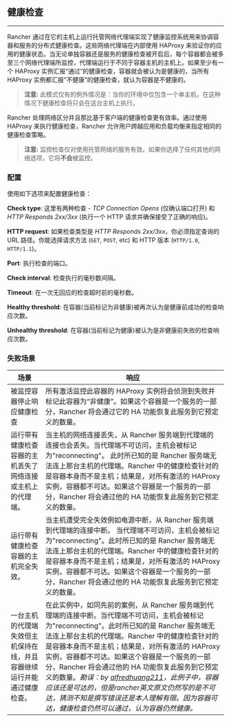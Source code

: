 ## 健康检查
---

Rancher 通过在它的主机上运行托管网络代理端实现了健康监控系统用来协调容器和服务的分布式健康检查。这些网络代理端在内部使用 HAProxy 来验证你的应用的健康状态。当无论单独容器还是服务的健康检查被开启后，每个容器都会被多至三个网络代理端所监控，代理端运行于不同于容器主机的主机上。如果至少有一个 HAProxy 实例汇报“通过”的健康检查，容器就会被认为是健康的，当所有 HAProxy 实例都汇报“不健康”的健康检查，就认为容器是不健康的。

> **注意:** 此模式仅有的例外情况是：当你的环境中仅包含一个单主机，在这种情况下健康检查将只会在这台主机上执行。

Rancher 处理网络区分并且那比基于客户端的健康检查更有效率。通过使用 HAProxy 来执行健康检查，Rancher 允许用户跨越应用和负载均衡来指定相同的健康检查策略。

> **注意:** 监控检查仅对使用托管网络的服务有效。如果你选择了任何其他的网络选项，它将**不会**被监控。

### 配置

使用如下选项来配置健康检查：

**Check type**: 这里有两种检查 - _TCP Connection Opens_ (仅确认端口打开) 和 _HTTP Responds 2xx/3xx_ (执行一个 HTTP 请求并确保接受了正确的响应)。

**HTTP request**: 如果检查类型是 _HTTP Responds 2xx/3xx_，你必须指定查询的 URL 路径。你能选择请求方法 (`GET`, `POST`, etc) 和 HTTP 版本 (`HTTP/1.0`, `HTTP/1.1`)。

**Port**: 执行检查的端口。

**Check interval**: 检查执行的毫秒数间隔。

**Timeout**: 在一次无回应的检查超时前的毫秒数。

**Healthy threshold**: 在容器(当前标记为非健康)被再次认为是健康前成功的检查响应次数。

**Unhealthy threshold**: 在容器(当前标记为健康)被认为是非健康前失败的检查响应次数。

### 失败场景

场景 | 响应
----|----
被监控容器停止响应健康检查 | 所有激活监控此容器的 HAProxy 实例将会侦测到失败并标记此容器为“非健康”。如果这个容器是一个服务的一部分，Rancher 将会通过它的 HA 功能恢复此服务到它预定义的数量。
运行带有健康检查容器的主机丢失了网络连接或主机上的代理端。| 当主机的网络连接丢失，从 Rancher 服务端到代理端的连接也会丢失。当代理端不可访问，主机会被标记为"reconnecting"。 此时所已知的是 Rancher 服务端无法连上那台主机的代理端。Rancher 中的健康检查针对的是容器本身而不是主机；结果是，对所有激活的 HAProxy 实例，容器都不可达。如果这个容器是一个服务的一部分，Rancher 将会通过他的 HA 功能恢复此服务到它预定义的数量。
运行带有健康检查容器的主机完全失效。 | 当主机遭受完全失效例如电源中断，从 Rancher 服务端到代理端的连接中断。 当代理端不可访问，主机会被标记为"reconnecting"。此时所已知的是 Rancher 服务端无法连上那台主机的代理端。Rancher 中的健康检查针对的是容器本身而不是主机；结果是，对所有激活的 HAProxy 实例，容器都不可达。如果这个容器是一个服务的一部分，Rancher 将会通过他的 HA 功能恢复此服务到它预定义的数量。
一台主机的代理端失效但主机保持在线，并且容器继续运行并能通过健康检查。| 在此实例中，如同先前的案例，从 Rancher 服务端到代理端的连接中断。当代理端不可访问，主机会被标记为"reconnecting"。此时所已知的是 Rancher 服务端无法连上那台主机的代理端。Rancher 中的健康检查针对的是容器本身而不是主机；结果是，对所有激活的 HAProxy 实例，容器都不可达。如果这个容器是一个服务的一部分，Rancher 将会通过他的 HA 功能恢复此服务到它预定义的数量。_勘误：by [alfredhuang211](mailto:alfredhuang211@qq.com)，此例子中，容器应该还是可达的，但是rancher英文原文仍然写的是不可达，猜测不知是撰写错误还是本人理解有限。因为容器可达，健康检查仍然可以通过，认为容器仍然健康。_
